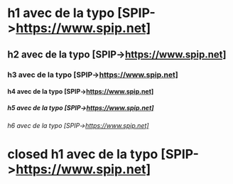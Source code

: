# h1 avec de la typo [SPIP->https://www.spip.net]

## h2 avec de la typo [SPIP->https://www.spip.net]

### h3 avec de la typo [SPIP->https://www.spip.net]

#### h4 avec de la typo [SPIP->https://www.spip.net]

##### h5 avec de la typo [SPIP->https://www.spip.net]

###### h6 avec de la typo [SPIP->https://www.spip.net]

# closed h1 avec de la typo [SPIP->https://www.spip.net] #

#